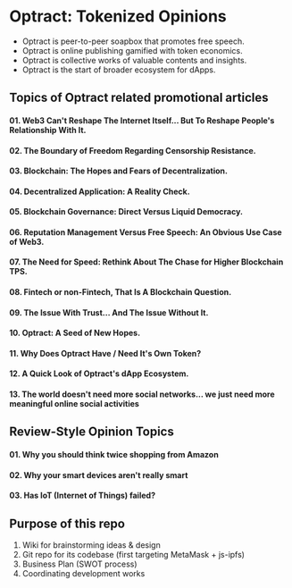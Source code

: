 # Optract: Tokenized Opinions
- Optract is peer-to-peer soapbox that promotes free speech.
- Optract is online publishing gamified with token economics.
- Optract is collective works of valuable contents and insights.
- Optract is the start of broader ecosystem for dApps. 

## Topics of Optract related promotional articles
#### 01. Web3 Can't Reshape The Internet Itself... But To Reshape People's Relationship With It.
#### 02. The Boundary of Freedom Regarding Censorship Resistance.
#### 03. Blockchain: The Hopes and Fears of Decentralization.
#### 04. Decentralized Application: A Reality Check.
#### 05. Blockchain Governance: Direct Versus Liquid Democracy. 
#### 06. Reputation Management Versus Free Speech: An Obvious Use Case of Web3.
#### 07. The Need for Speed: Rethink About The Chase for Higher Blockchain TPS.
#### 08. Fintech or non-Fintech, That Is A Blockchain Question.
#### 09. The Issue With Trust... And The Issue Without It.
#### 10. Optract: A Seed of New Hopes.
#### 11. Why Does Optract Have / Need It's Own Token?
#### 12. A Quick Look of Optract's dApp Ecosystem.
#### 13. The world doesn't need more social networks... we just need more meaningful online social activities

## Review-Style Opinion Topics
#### 01. Why you should think twice shopping from Amazon
#### 02. Why your smart devices aren't really smart
#### 03. Has IoT (Internet of Things) failed?

## Purpose of this repo
1. Wiki for brainstorming ideas & design
2. Git repo for its codebase (first targeting MetaMask + js-ipfs)
3. Business Plan (SWOT process)
4. Coordinating development works
